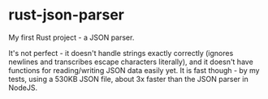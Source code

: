 # rust-json-parser
My first Rust project - a JSON parser.

It's not perfect - it doesn't handle strings exactly correctly (ignores newlines and transcribes escape characters literally), and it doesn't have functions for reading/writing JSON data easily yet. It is fast though - by my tests, using a 530KB JSON file, about 3x faster than the JSON parser in NodeJS.
